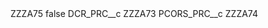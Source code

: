 <?xml version="1.0" encoding="UTF-8"?>
<CustomMetadata xmlns="http://soap.sforce.com/2006/04/metadata" xmlns:xsi="http://www.w3.org/2001/XMLSchema-instance" xmlns:xsd="http://www.w3.org/2001/XMLSchema">
    <label>ZZZA75</label>
    <protected>false</protected>
    <values>
        <field>DCR_PRC__c</field>
        <value xsi:type="xsd:string">ZZZA73</value>
    </values>
    <values>
        <field>PCORS_PRC__c</field>
        <value xsi:type="xsd:string">ZZZA74</value>
    </values>
</CustomMetadata>
